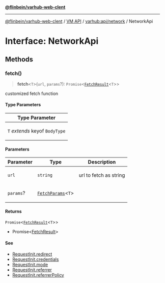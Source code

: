 [**@flinbein/varhub-web-clent**](../../../../README.md)

***

[@flinbein/varhub-web-clent](../../../../README.md) / [VM API](../../../README.md) / [varhub:api/network](../README.md) / NetworkApi

# Interface: NetworkApi

## Methods

### fetch()

> **fetch**\<`T`\>(`url`, `params`?): `Promise`\<[`FetchResult`](FetchResult.md)\<`T`\>\>

customized fetch function

#### Type Parameters

<table>
<thead>
<tr>
<th>Type Parameter</th>
</tr>
</thead>
<tbody>
<tr>
<td>

`T` *extends* keyof `BodyType`

</td>
</tr>
</tbody>
</table>

#### Parameters

<table>
<thead>
<tr>
<th>Parameter</th>
<th>Type</th>
<th>Description</th>
</tr>
</thead>
<tbody>
<tr>
<td>

`url`

</td>
<td>

`string`

</td>
<td>

url to fetch as string

</td>
</tr>
<tr>
<td>

`params`?

</td>
<td>

[`FetchParams`](../type-aliases/FetchParams.md)\<`T`\>

</td>
<td>

</td>
</tr>
</tbody>
</table>

#### Returns

`Promise`\<[`FetchResult`](FetchResult.md)\<`T`\>\>

- Promise<[FetchResult](FetchResult.md)>

#### See

 - [RequestInit.redirect](https://developer.mozilla.org/en-US/docs/Web/API/RequestInit#redirect)
 - [RequestInit.credentials](https://developer.mozilla.org/en-US/docs/Web/API/RequestInit#credentials)
 - [RequestInit.mode](https://developer.mozilla.org/en-US/docs/Web/API/RequestInit#mode)
 - [RequestInit.referrer](https://developer.mozilla.org/en-US/docs/Web/API/RequestInit#referrer)
 - [RequestInit.referrerPolicy](https://developer.mozilla.org/en-US/docs/Web/API/RequestInit#referrerpolicy)
